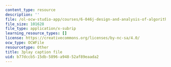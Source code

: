```yaml
---
content_type: resource
description: ''
file: /ol-ocw-studio-app/courses/6-046j-design-and-analysis-of-algorithms-spring-2015/b77dccb515db5896a94852af89eaada2_VYZGlgzr_As.vtt
file_size: 101628
file_type: application/x-subrip
learning_resource_types: []
license: https://creativecommons.org/licenses/by-nc-sa/4.0/
ocw_type: OCWFile
resourcetype: Other
title: 3play caption file
uid: b77dccb5-15db-5896-a948-52af89eaada2
---
```

